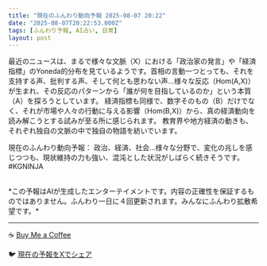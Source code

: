```yaml
---
title: "現在のふんわり動向予報 2025-08-07 20:22"
date: "2025-08-07T20:22:53.000Z"
tags: [ふんわり予報, AI占い, 日常]
layout: post
---
```


最近のニュースは、まるで様々な文脈（X）における「政治家の発言」や「経済指標」のYoneda的分布を見ているようです。首相の言動一つとっても、それを支持する声、批判する声、そして何とも思わない声…様々な反応（Hom(A,X)）が生まれ、その反応のパターンから「誰が何を目指しているのか」という本質（A）を探ろうとしています。  経済指標も同様で、数字そのもの（B）だけでなく、それが市場や人々の行動に与える影響（Hom(B,X)）から、真の経済動向を読み解こうとする試みが至る所に感じられます。  教育界や地方経済の動きも、それぞれ独自の文脈の中で独自の物語を紡いでいます。

現在のふんわり動向予報：
政治、経済、社会…様々な分野で、変化の兆しを感じつつも、現状維持の力も強い、混沌とした状況がしばらく続きそうです。#KGNINJA

<br>
*この予報はAIが生成したエンターテイメントです。内容の正確性を保証するものではありません。ふんわり一日に４回更新されます。みんなにふんわり拡散希望です。*

---
☕️ [Buy Me a Coffee](https://www.buymeacoffee.com/kgninja)

🐦 [現在の予報をXでシェア](https://twitter.com/intent/tweet?text=%E7%8F%BE%E5%9C%A8%E3%81%AE%E3%81%B5%E3%82%93%E3%82%8F%E3%82%8A%E4%BA%88%E5%A0%B1%3A%20%E3%80%8C%E6%9C%80%E8%BF%91%E3%81%AE%E3%83%8B%E3%83%A5%E3%83%BC%E3%82%B9%E3%81%AF%E3%80%81%E3%81%BE%E3%82%8B%E3%81%A7%E6%A7%98%E3%80%85%E3%81%AA%E6%96%87%E8%84%88%EF%BC%88X%EF%BC%89%E3%81%AB%E3%81%8A%E3%81%91%E3%82%8B%E3%80%8C%E6%94%BF%E6%B2%BB%E5%AE%B6%E3%81%AE%E7%99%BA%E8%A8%80%E3%80%8D%E3%82%84%E3%80%8C%E7%B5%8C%E6%B8%88%E6%8C%87%E6%A8%99%E3%80%8D%E3%81%AEYoneda%E7%9A%84%E5%88%86%E5%B8%83%E3%82%92%E8%A6%8B%E3%81%A6%E3%81%84%E3%82%8B%E3%82%88%E3%81%86%E3%81%A7%E3%81%99%E3%80%82%E3%80%8D%23KGNINJA%20%E7%B6%9A%E3%81%8D%E3%81%AF%E3%83%96%E3%83%AD%E3%82%B0%E3%81%A7%EF%BC%81%F0%9F%91%87&url=https%3A%2F%2Fkg-ninja.github.io%2FFunwariyoso%2F)
